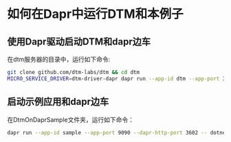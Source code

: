 # 如何在Dapr中运行DTM和本例子

## 使用Dapr驱动启动DTM和dapr边车

在dtm服务器的目录中，运行如下命令:

```bash
git clone github.com/dtm-labs/dtm && cd dtm
MICRO_SERVICE_DRIVER=dtm-driver-dapr dapr run --app-id dtm --app-port 36789 --dapr-http-port 3601 -- go run main.go
```

## 启动示例应用和dapr边车

在DtmOnDaprSample文件夹，运行如下命令：

```bash
dapr run --app-id sample --app-port 9090 --dapr-http-port 3602 -- dotnet run
```